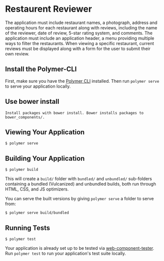 # Restaurent Reviewer

The application must include restaurant names, a photograph, address and operating hours for each restaurant along with reviews, including the name of the reviewer, date of review, 5-star rating system, and comments. The application must include an application header, a menu providing multiple ways to filter the restaurants. When viewing a specific restaurant, current reviews must be displayed along with a form for the user to submit their own review.

## Install the Polymer-CLI

First, make sure you have the [Polymer CLI](https://www.npmjs.com/package/polymer-cli) installed. Then run `polymer serve` to serve your application locally.

## Use bower install
	Install packages with bower install. Bower installs packages to bower_components/.
	

## Viewing Your Application

```
$ polymer serve
```

## Building Your Application

```
$ polymer build
```

This will create a `build/` folder with `bundled/` and `unbundled/` sub-folders
containing a bundled (Vulcanized) and unbundled builds, both run through HTML,
CSS, and JS optimizers.

You can serve the built versions by giving `polymer serve` a folder to serve
from:

```
$ polymer serve build/bundled
```

## Running Tests

```
$ polymer test
```

Your application is already set up to be tested via [web-component-tester](https://github.com/Polymer/web-component-tester). Run `polymer test` to run your application's test suite locally.
